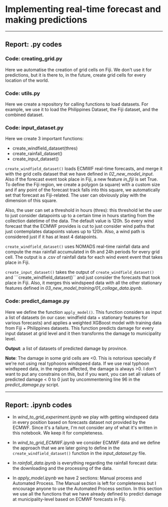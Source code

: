 # Implementing real-time forecast and making predictions
---

## Report: .py codes

### Code: creating_grid.py

Here we automatise the creation of grid cells on Fiji. We don't use it for predictions, but it is there to, in the future, create grid cells for every location of the world.

### Code: utils.py

Here we create a repository for calling functions to load datasets. For example, we use it to load the Philippines Dataset, the Fiji dataset, and the combined dataset.

### Code: input_dataset.py

Here we create 3 important functions:
-  create_windfield_dataset(thres)
-  create_rainfall_dataset()
-  create_input_dataset()


```create_windfield_dataset()``` loads ECMWF real-time forecasts, and merge it with the grid cells dataset that we have defined in *02_new_model_input*. Also if the forecast event took place in Fiji, a new feature *in_fiji* is set True. To define the Fiji region, we create a polygon (a square) with a custom size and if any point of the forecast track falls into this square, we automatically set that forecast as Fiji-related. The user can obviously play with the dimension of this square.

Also, the user can set a threshold in hours (thres): this threshold let the user to just consider datapoints up to a certain time in hours starting from the collection datetime of the data. The default value is 120h. So every wind forecast that the ECMWF provides is cut to just consider wind paths that just contemplates datapoints values up to 120h. Also, a wind path is considered just if it has at least 4 datapoints.


```create_windfield_dataset()``` uses NOMADS real-time rainfall data and compute the max rainfall accumulated in 6h and 24h periods for every grid cell. The output is a .csv of rainfall data for each wind event event that takes place in Fiji.


```create_input_dataset()``` takes the output of ```create_windfield_dataset()``` and ```create_windfield_dataset()`` and just consider the forecasts that took place in Fiji. Also, it merges this windspeed data with all the other stationary features defined in *03_new_model_training/01_collage_data.ipynb*.

### Code: predict_damage.py

Here we define the function ```apply_model()```. This function considers as input a list of datasets (in our case: windfield data + stationary features for various forecasts) and applies a weighted XGBoost model with training data from Fiji + Philippines datasets. This function predicts damage for every input dataset at grid level and it then transforms the damage to municipality level.

**Output**: a list of datasets of predicted damage by province.

**Note**: The damage in some grid cells are <0. This is notorious specially if we're not using real typhoons windspeed data. If we use real typhoon windspeed data, in the regions affected, the damage is always >0. I don't want to put any constrains on this, but if you want, you can set all values of predicted damage < 0 to 0 just by uncommentening line 96 in the *predict_damage.py* script.

---

## Report: .ipynb codes

- In *wind_to_grid_experiment.ipynb* we play with getting windspeed data in every position based on forecasts dataset not provided by the ECMWF. Since it's a failure, I'm not consider any of what it's written in this notebook. We keep it for completeness.

- In *wind_to_grid_ECMWF.ipynb* we consider ECMWF data and we define the approach that we are later going to define in the ```create_windfield_dataset()``` function in the *input_dataset.py* file.

- In *rainfall_data.ipynb* is everything regarding the rainfall forecast data: the downloading and the processing of the data.

- In *apply_model.ipynb* we have 2 sections: Manual process and Automated Process. The Manual section is left for completeness but I encourage anyone to use the Automated Process section. In this section we use all the functions that we have already defined to predict damage at municipality-level based on ECMWF forecasts in Fiji.
